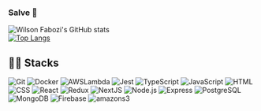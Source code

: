 ### Salve 🤙

![Wilson Fabozi's GitHub stats](https://github-readme-stats.vercel.app/api?username=wilsonfabozi&show_icons=true&theme=transparent&include_all_commits=true&count_private=true&card_width=500&line_height=20)<br />
[![Top Langs](https://github-readme-stats.vercel.app/api/top-langs/?username=wilsonfabozi&theme=transparent&layout=compact&card_width=500)](https://github.com/wilsonfabozi/github-readme-stats)
##

## 👨‍💻 Stacks
![Git](https://img.shields.io/badge/-Git-gray?style=flat&logo=git)
![Docker](https://img.shields.io/badge/-Docker-gray?style=flat&logo=docker)
![AWSLambda](https://img.shields.io/badge/-AWS.Lambda-gray?style=flat&logo=awslambda)
![Jest](https://img.shields.io/badge/-jest-gray?style=flat&logo=jest)
![TypeScript](https://img.shields.io/badge/-TypeScript-gray?style=flat&logo=typescript)
![JavaScript](https://img.shields.io/badge/-JavaScript-gray?style=flat&logo=javascript)
![HTML](https://img.shields.io/badge/-HTML-gray?style=flat&logo=HTML5)
![CSS](https://img.shields.io/badge/-CSS-gray?style=flat&logo=CSS3)
![React](https://img.shields.io/badge/-React-gray?style=flat&logo=react)
![Redux](https://img.shields.io/badge/-Redux-gray?style=flat&logo=redux)
![NextJS](https://img.shields.io/badge/-NextJS-gray?style=flat&logo=next.js)
![Node.js](https://img.shields.io/badge/-Node.js-gray?style=flat&logo=node.js)
![Express](https://img.shields.io/badge/-Express-gray?style=flat&logo=express)
![PostgreSQL](https://img.shields.io/badge/-PostgreSQL-gray?style=flat&logo=postgresql)
![MongoDB](https://img.shields.io/badge/-MongoDB-gray?style=flat&logo=mongodb)
![Firebase](https://img.shields.io/badge/-Firebase-gray?style=flat&logo=firebase)
![amazons3](https://img.shields.io/badge/-AmazonS3-gray?style=flat&logo=amazons3)
